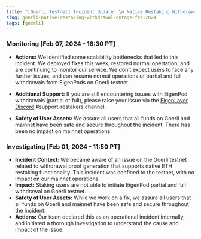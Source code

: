 ```yaml
---
title: "[Goerli Testnet] Incident Update: \n Native Restaking Withdrawals Impacted on Goerli testnet"
slug: goerli-native-restaking-withdrawal-outage-feb-2024
tags: [goerli]
---
```


### Monitoring [Feb 07, 2024 - 16:30 PT]

- **Actions:** We identified some scalability bottlenecks that led to this incident. We deployed fixes this week, restored normal opertation, and are continuing to monitor our service. We don’t expect users to face any further issues, and can resume normal operations of partial and full withdrawals from EigenPods on Goerli testnet.

- **Additional Support:** If you are still encountering issues with EigenPod withdrawals (partial or full), please raise your issue via the [EigenLayer Discord](https://discord.gg/eigenlayer) #support-restakers channel.

- **Safety of User Assets:** We assure all users that all funds on Goerli and mainnet have been safe and secure throughout the incident. There has been no impact on mainnet operations.

### Investigating [Feb 01, 2024 - 11:50 PT]

- **Incident Context:** We became aware of an issue on the Goerli testnet related to withdrawal proof generation that supports native ETH restaking functionality. This incident was confined to the testnet, with no impact on our mainnet operations.
- **Impact:** Staking users are not able to initiate EigenPod partial and full withdrawal on Goerli testnet.
- **Safety of User Assets:** While we work on a fix, we assure all users that all funds on Goerli and mainnet have been safe and secure throughout the incident.
- **Actions:** Our team declared this as an operational incident internally, and initiated a thorough investigation to understand the cause and impact of the issue.

